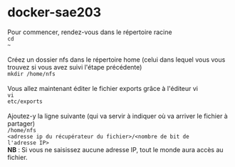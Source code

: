# docker-sae203

Pour commencer, rendez-vous dans le répertoire racine <br>
<code>cd ~</code> <br>
<br>
Créez un dossier nfs dans le répertoire home (celui dans lequel vous vous trouvez si vous avez suivi l'étape précédente) <br>
```mkdir /home/nfs ``` <br>
<br>
Vous allez maintenant éditer le fichier exports grâce à l'éditeur vi<br>
<code>vi etc/exports</code> <br>
<br>
Ajoutez-y la ligne suivante (qui va servir à indiquer où va arriver le fichier à partager) <br>
<code>/home/nfs <adresse ip du récupérateur du fichier>/<nombre de bit de l'adresse IP></code> <br>
  <strong>NB</strong> : Si vous ne saisissez aucune adresse IP, tout le monde aura accès au fichier.<br>
<br>
